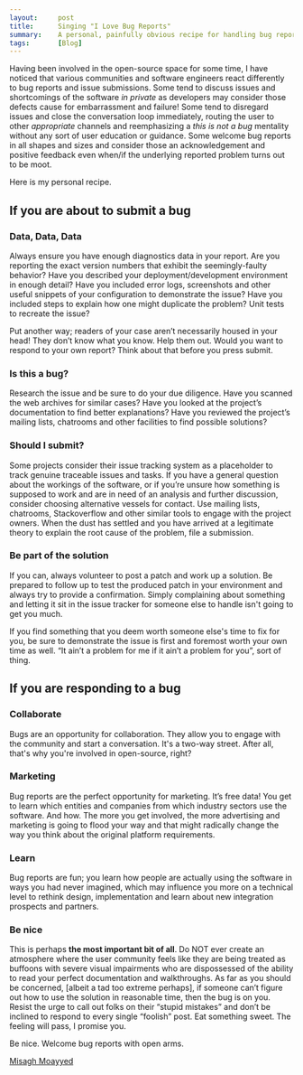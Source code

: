 ```yaml
---
layout:     post
title:      Singing "I Love Bug Reports"
summary:    A personal, painfully obvious recipe for handling bug reports in open source.
tags:       [Blog]
---
```


Having been involved in the open-source space for some time, I have noticed that various communities and software engineers react differently to bug reports and issue submissions. Some tend to discuss issues and shortcomings of the software *in private* as developers may consider those defects cause for embarrassment and failure! Some tend to disregard issues and close the conversation loop immediately, routing the user to other *appropriate* channels and reemphasizing a *this is not a bug* mentality without any sort of user education or guidance. Some welcome bug reports in all shapes and sizes and consider those an acknowledgement and positive feedback even when/if the underlying reported problem turns out to be moot.

Here is my personal recipe.

## If you are about to submit a bug

### Data, Data, Data

Always ensure you have enough diagnostics data in your report. Are you reporting the exact version numbers that exhibit the seemingly-faulty behavior? Have you described your deployment/development environment in enough detail? Have you included error logs, screenshots and other useful snippets of your configuration to demonstrate the issue? Have you included steps to explain how one might duplicate the problem? Unit tests to recreate the issue?

Put another way; readers of your case aren’t necessarily housed in your head! They don’t know what you know. Help them out. Would you want to respond to your own report? Think about that before you press submit.

### Is this a bug?

Research the issue and be sure to do your due diligence. Have you scanned the web archives for similar cases? Have you looked at the project’s documentation to find better explanations? Have you reviewed the project’s mailing lists, chatrooms and other facilities to find possible solutions?

### Should I submit?

Some projects consider their issue tracking system as a placeholder to track genuine traceable issues and tasks. If you have a general question about the workings of the software, or if you’re unsure how something is supposed to work and are in need of an analysis and further discussion, consider choosing alternative vessels for contact. Use mailing lists, chatrooms, Stackoverflow and other similar tools to engage with the project owners. When the dust has settled and you have arrived at a legitimate theory to explain the root cause of the problem, file a submission.

### Be part of the solution

If you can, always volunteer to post a patch and work up a solution. Be prepared to follow up to test the produced patch in your environment and always try to provide a confirmation. Simply complaining about something and letting it sit in the issue tracker for someone else to handle isn't going to get you much.

If you find something that you deem worth someone else's time to fix for you, be sure to demonstrate the issue is first and foremost worth your own time as well. “It ain’t a problem for me if it ain’t a problem for you”, sort of thing.

## If you are responding to a bug

### Collaborate

Bugs are an opportunity for collaboration. They allow you to engage with the community and start a conversation. It's a two-way street. After all, that's why you're involved in open-source, right?


### Marketing

Bug reports are the perfect opportunity for marketing. It’s free data! You get to learn which entities and companies from which industry sectors use the software. And how. The more you get involved, the more advertising and marketing is going to flood your way and that might radically change the way you think about the original platform requirements.

### Learn

Bug reports are fun; you learn how people are actually using the software in ways you had never imagined, which may influence you more on a technical level to rethink design, implementation and learn about new integration prospects and partners.

### Be nice

This is perhaps **the most important bit of all**. Do NOT ever create an atmosphere where the user community feels like they are being treated as buffoons with severe visual impairments who are dispossessed of the ability to read your perfect documentation and walkthroughs. As far as you should be concerned, [albeit a tad too extreme perhaps], if someone can’t figure out how to use the solution in reasonable time, then the bug is on you. Resist the urge to call out folks on their “stupid mistakes” and don’t be inclined to respond to every single “foolish” post. Eat something sweet. The feeling will pass, I promise you.

Be nice. Welcome bug reports with open arms.

[Misagh Moayyed](https://fawnoos.com)
